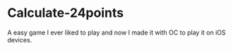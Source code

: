 # Calculate-24points
A easy game I ever liked to play and now I made it with OC to play it
on iOS devices.
